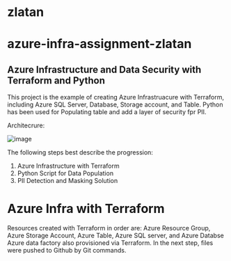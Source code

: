 # zlatan
# azure-infra-assignment-zlatan

## Azure Infrastructure and Data Security with Terraform and Python 

This project is the example of creating Azure Infrastruacure with Terraform, including Azure SQL Server, Database, Storage account, and Table. Python has been used for
Populating table and add a layer of security fpr PII.




Architecrure:

![image](https://github.com/Amse23/azure-infra-assignment-zlatan/assets/128851103/075afea5-7323-45e5-a56e-b537b10acf58)

The following steps best describe the progression:
1. Azure Infrastructure with Terraform
2. Python Script for Data Population
3. PII Detection and Masking Solution

# Azure Infra with Terraform
Resources created with Terraform in order are: Azure Resource Group, Azure Storage Account, Azure Table, Azure SQL server, and Azure Databse
Azure data factory also provisioned via Terraform. In the next step, files were pushed to Github by Git commands.
